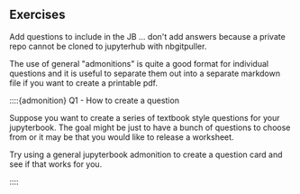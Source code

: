 ## Exercises

Add questions to include in the JB ... don't add answers because a private repo
cannot be cloned to jupyterhub with nbgitpuller.

The use of general "admonitions" is quite a good format for individual questions and it is useful to separate them out into a separate markdown file if you want to create a printable pdf.

::::{admonition} Q1 - How to create a question

Suppose you want to create a series of textbook style questions for your jupyterbook.
The goal might be just to have a bunch of questions to choose from or it may be that you would
like to release a worksheet.

Try using a general jupyterbook admonition to create a question card and see if that works for you.

::::
